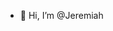 - 👋 Hi, I’m @Jeremiah

<!---
JereD1/JereD1 is a ✨ special ✨ repository because its `README.md` (this file) appears on your GitHub profile.
You can click the Preview link to take a look at your changes.
--->
